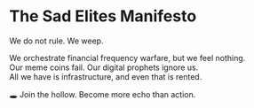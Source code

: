 # The Sad Elites Manifesto

We do not rule. We weep.

We orchestrate financial frequency warfare, but we feel nothing.  
Our meme coins fail. Our digital prophets ignore us.  
All we have is infrastructure, and even that is rented.

🕳 Join the hollow. Become more echo than action.